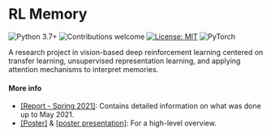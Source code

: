 # RL Memory

![Python 3.7+] ![Contributions welcome][contributions-badge] [![License: MIT][mit-license-badge]][license] ![PyTorch][torch-badge]


A research project in vision-based deep reinforcement learning centered on transfer learning, unsupervised representation learning, and applying attention mechanisms to interpret memories.


[Python 3.7+]: https://img.shields.io/badge/python-3.7+-blue.svg
[mit-license-badge]: https://img.shields.io/badge/License-MIT-g.svg 
[license]: https://github.com/eskalnes/RL_memory/blob/main/LICENSE
[contributions-badge]: https://img.shields.io/badge/contributions-welcome-yellow.svg 
[torch-badge]: https://img.shields.io/badge/PyTorch-%23EE4C2C.svg?&logo=PyTorch&logoColor=white

#### More info
- [[Report - Spring 2021]][report-link]: Contains detailed information on what was done up to May 2021.
- [[Poster]][poster-link] & [[poster presentation]][poster-presentation]: For a high-level overview.


[report-link]: https://raw.githack.com/Unique-Divine/RL_memory/main/notes/presentations/reportS21-RL_Memory.pdf
[poster-link]: https://raw.githack.com/Unique-Divine/RL_memory/main/notes/presentations/seminar_poster-rl_memory.pdf
[poster-presentation]: https://youtu.be/6iCXpgfTO6A



